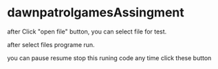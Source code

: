 # dawnpatrolgamesAssingment

after Click "open file" button, you can select file for test.

after select files programe run.

you can pause resume stop this runing code any time click these button
